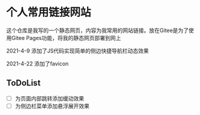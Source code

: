# 个人常用链接网站

这个仓库是我写的一个静态网页，内容为我常用的网站链接。放在Gitee是为了使用Gitee Pages功能，将我的静态网页部署到网上

2021-4-9
添加了JS代码实现简单的侧边快捷导航栏动态效果

2021-4-22
添加了favicon

## ToDoList

- [ ] 为页面内部跳转添加缓动效果
- [ ] 为侧边栏菜单添加悬浮展开效果
